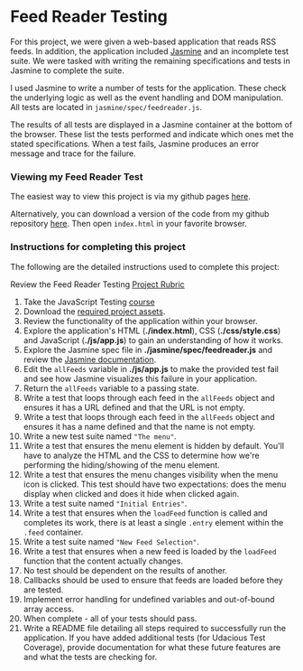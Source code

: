 # Feed Reader Testing

For this project, we were given a web-based application that reads RSS feeds. In addition, the application included [Jasmine](http://jasmine.github.io/) and an incomplete test suite. We were tasked with writing the remaining specifications and tests in Jasmine to complete the suite.

I used Jasmine to write a number of tests for the application. These check the underlying logic as well as the event handling and DOM manipulation. All tests are located in ```jasmine/spec/feedreader.js```.

The results of all tests are displayed in a Jasmine container at the bottom of the browser. These list the tests performed and indicate which ones met the stated specifications. When a test fails, Jasmine produces an error message and trace for the failure.

### Viewing my Feed Reader Test

The easiest way to view this project is via my github pages [here](https://chspanos.github.io/feedreader).

Alternatively, you can download a version of the code from my github repository  [here](https://github.com/chspanos/feedreader). Then open ```index.html``` in your favorite browser.

### Instructions for completing this project

The following are the detailed instructions  used to complete this project:

Review the Feed Reader Testing [Project Rubric](https://review.udacity.com/#!/projects/3442558598/rubric)

1. Take the JavaScript Testing [course](https://www.udacity.com/course/ud549)
2. Download the [required project assets](http://github.com/udacity/frontend-nanodegree-feedreader).
3. Review the functionality of the application within your browser.
4. Explore the application's HTML (**./index.html**), CSS (**./css/style.css**) and JavaScript (**./js/app.js**) to gain an understanding of how it works.
5. Explore the Jasmine spec file in **./jasmine/spec/feedreader.js** and review the [Jasmine documentation](http://jasmine.github.io).
6. Edit the `allFeeds` variable in **./js/app.js** to make the provided test fail and see how Jasmine visualizes this failure in your application.
7. Return the `allFeeds` variable to a passing state.
8. Write a test that loops through each feed in the `allFeeds` object and ensures it has a URL defined and that the URL is not empty.
9. Write a test that loops through each feed in the `allFeeds` object and ensures it has a name defined and that the name is not empty.
10. Write a new test suite named `"The menu"`.
11. Write a test that ensures the menu element is hidden by default. You'll have to analyze the HTML and the CSS to determine how we're performing the hiding/showing of the menu element.
12. Write a test that ensures the menu changes visibility when the menu icon is clicked. This test should have two expectations: does the menu display when clicked and does it hide when clicked again.
13. Write a test suite named `"Initial Entries"`.
14. Write a test that ensures when the `loadFeed` function is called and completes its work, there is at least a single `.entry` element within the `.feed` container.
15. Write a test suite named `"New Feed Selection"`.
16. Write a test that ensures when a new feed is loaded by the `loadFeed` function that the content actually changes.
17. No test should be dependent on the results of another.
18. Callbacks should be used to ensure that feeds are loaded before they are tested.
19. Implement error handling for undefined variables and out-of-bound array access.
20. When complete - all of your tests should pass.
21. Write a README file detailing all steps required to successfully run the application. If you have added additional tests (for Udacious Test Coverage),  provide documentation for what these future features are and what the tests are checking for.
